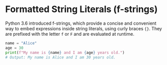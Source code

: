 # Formatted String Literals (f-strings)

Python 3.6 introduced f-strings, which provide a concise and convenient way to embed expressions inside string literals, using curly braces `{}`. They are prefixed with the letter `f` or `F` and are evaluated at runtime.

```python
name = "Alice"
age = 30
print(f"My name is {name} and I am {age} years old.")
# Output: My name is Alice and I am 30 years old.
```